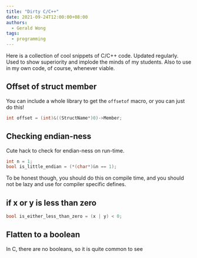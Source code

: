 ```yaml
---
title: "Dirty C/C++"
date: 2021-09-24T12:00:00+08:00
authors:
  - Gerald Wong
tags:
  - programming
---
```


Here is a collection of cool snippets of C/C++ code. Updated regularly. Used to show superiority and implode the minds of my students. Also to use in my own code, of course, whenever viable. 

<!--more-->

## Offset of struct member
You can include a whole library to get the `offsetof` macro, or you can just do this!
```cpp
int offset = (int)&((StructName*)0)->Member;
```

## Checking endian-ness
Cute hack to check for endian-ness on run-time.
```cpp
int n = 1;
bool is_little_endian = (*(char*)&n == 1);
```
To be honest though, you should do this on compile time, and you should not be lazy and use for compiler specific defines.

## if x or y is less than zero
```cpp
bool is_either_less_than_zero = (x | y) < 0;
```

## Flatten to a boolean

In C, there are no booleans, so it is quite common to see 

